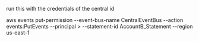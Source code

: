 run this with the credentials of the central id

aws events put-permission --event-bus-name CentralEventBus --action events:PutEvents --principal <CLIENTID>> --statement-id AccountB_Statement --region us-east-1